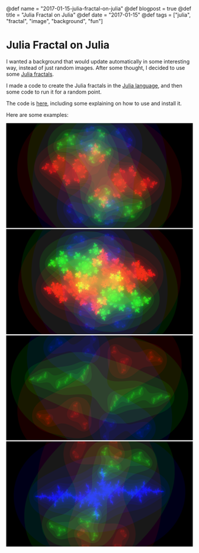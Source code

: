 @def name = "2017-01-15-julia-fractal-on-julia"
@def blogpost = true
@def title = "Julia Fractal on Julia"
@def date = "2017-01-15"
@def tags = ["julia", "fractal", "image", "background", "fun"]

# Julia Fractal on Julia


I wanted a background that would update automatically in some
interesting way, instead of just random images.
After some thought, I decided to use some [Julia
fractals](https://en.wikipedia.org/wiki/Julia_set).

I made a code to create the Julia fractals in the [Julia
language](https://julialang.org), and then some code to run it for a random
point.

The code is [here](https://github.com/abelsiqueira/juliabg), including some
explaining on how to use and install it.

Here are some examples:

![](https://raw.githubusercontent.com/abelsiqueira/juliabg/master/ex1.png)
![](https://raw.githubusercontent.com/abelsiqueira/juliabg/master/ex2.png)
![](https://raw.githubusercontent.com/abelsiqueira/juliabg/master/ex3.png)
![](https://raw.githubusercontent.com/abelsiqueira/juliabg/master/ex4.png)
